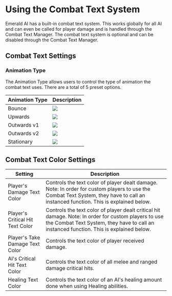 # Using the Combat Text System
Emerald AI has a built-in combat text system. This works globally for all AI and can even be called for player damage and is handled through the Combat Text Manager. The combat text system is optional and can be disabled through the Combat Text Manager.

## Combat Text Settings

### Animation Type
The Animation Type allows users to control the type of animation the combat text uses. There are a total of 5 preset options.

| Animation Type  | Description |
| ------------- | ------------- |
| Bounce  | ![](https://i.imgur.com/waytpOY.gif) |
| Upwards  | ![](https://i.imgur.com/waytpOY.gif)  |
| Outwards v1  | ![](https://i.imgur.com/waytpOY.gif)  |
| Outwards v2  | ![](https://i.imgur.com/waytpOY.gif)  |
| Stationary  | ![](https://i.imgur.com/waytpOY.gif)  |

## Combat Text Color Settings

| Setting  | Description |
| ------------- | ------------- |
| Player's Damage Text Color  | Controls the text color of player dealt damage. Note: In order for custom players to use the Combat Text System, they have to call an instanced function. This is explained below.  |
| Player's Critical Hit Text Color  | Controls the text color of player dealt critical hit damage. Note: In order for custom players to use the Combat Text System, they have to call an instanced function. This is explained below.  |
| Player's Take Damage Text Color  | Controls the text color of player received damage.  |
| AI's Critical Hit Text Color  |  Controls the text color of all melee and ranged damage critical hits. |
| Healing Text Color  | Controls the text color of an AI's healing amount done when using Healing abilities.  |


